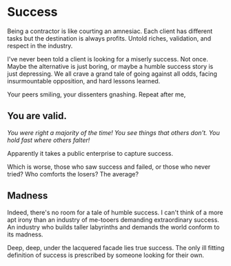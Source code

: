 # Success

Being a contractor is like courting an amnesiac. Each client has different tasks but the destination is always profits. Untold riches, validation, and respect in the industry.

I've never been told a client is looking for a miserly success. Not once. Maybe the alternative is just boring, or maybe a humble success story is just depressing. We all crave a grand tale of going against all odds, facing insurmountable opposition, and hard lessons learned.

Your peers smiling, your dissenters gnashing. Repeat after me,

## You are valid.

*You were right a majority of the time!*
*You see things that others don't.*
*You hold fast where others falter!*

Apparently it takes a public enterprise to capture success.

Which is worse, those who saw success and failed, or those who never tried? Who comforts the losers? The average?

## Madness

Indeed, there's no room for a tale of humble success. I can't think of a more apt irony than an industry of me-tooers demanding extraordinary success. An industry who builds taller labyrinths and demands the world conform to its madness.

Deep, deep, under the lacquered facade lies true success. The only ill fitting definition of success is prescribed by someone looking for their own.
